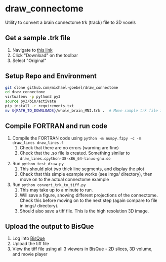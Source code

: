 # draw_connectome
Utility to convert a brain connectome trk (track) file to 3D voxels

## Get a sample .trk file
  1. Navigate to [this link](https://bisque2.ece.ucsb.edu/client_service/view?resource=https://bisque2.ece.ucsb.edu/data_service/00-HTRGSDQJ8H5qZvwXMgrb2i)
  2. Click "Download" on the toolbar
  3. Select "Original"

## Setup Repo and Environment
```bash
git clone github.com/michael-goebel/draw_connectome
cd draw_connectome
virtualenv -p python3 py3
source py3/bin/activate
pip install -r requirements.txt
mv ${PATH_TO_DOWNLOADS}/whole_brain_MNI.trk .  # Move sample trk file into repo directory
```

## Compile FORTRAN and run code
  1. Compile the FORTRAN code using ```python -m numpy.f2py -c -m draw_lines draw_lines.f```
      1. Check that there are no errors (warning are fine)
      2. Check that the .so file is created. Something similar to ```draw_lines.cpython-38-x86_64-linux-gnu.so```
  2. Run ```python test_draw.py```
      1. This should plot two thick line segments, and display the plot
      2. Check that this simple example works (see imgs/ directory), then move on to the actual connectome example
  3. Run ```python convert_trk_to_tiff.py```
      1. This may take up to a minute to run.
      2. Will save a figure, showing different projections of the connectome. Check this before moving on to the next step (again compare to file in imgs/ directory).
      3. Should also save a tiff file. This is the high resolution 3D image.

## Upload the output to BisQue
  1. Log into [BisQue](bisque2.ece.ucsb.edu)
  2. Upload the tiff file
  3. View the tiff file using all 3 viewers in BisQue - 2D slices, 3D volume, and movie player
